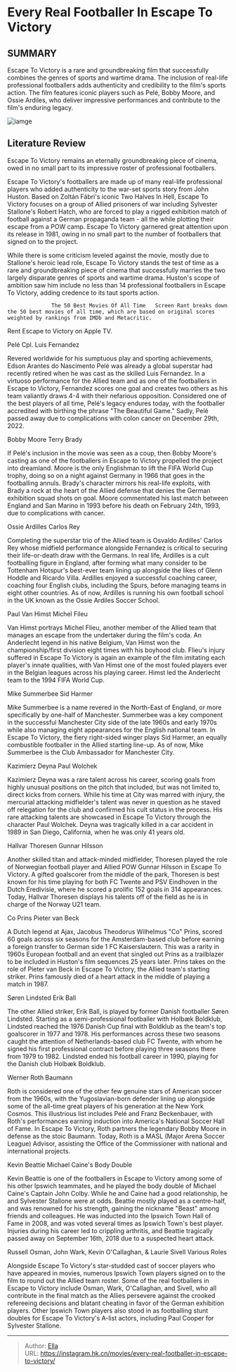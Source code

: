 # Every Real Footballer In Escape To Victory


## SUMMARY 



  Escape To Victory is a rare and groundbreaking film that successfully combines the genres of sports and wartime drama.   The inclusion of real-life professional footballers adds authenticity and credibility to the film&#39;s sports action.   The film features iconic players such as Pelé, Bobby Moore, and Ossie Ardiles, who deliver impressive performances and contribute to the film&#39;s enduring legacy.  

![iamge](https://static1.srcdn.com/wordpress/wp-content/uploads/2021/10/escape-to-victory-sylvester-stallone-every-real-footballer-1.jpg)

## Literature Review

Escape To Victory remains an eternally groundbreaking piece of cinema, owed in no small part to its impressive roster of professional footballers.




Escape To Victory&#39;s footballers are made up of many real-life professional players who added authenticity to the war-set sports story from John Huston. Based on Zoltán Fábri&#39;s iconic Two Halves In Hell, Escape To Victory focuses on a group of Allied prisoners of war including Sylvester Stallone&#39;s Robert Hatch, who are forced to play a rigged exhibition match of football against a German propaganda team - all the while plotting their escape from a POW camp. Escape To Victory garnered great attention upon its release in 1981, owing in no small part to the number of footballers that signed on to the project.




While there is some criticism leveled against the movie, mostly due to Stallone&#39;s heroic lead role, Escape To Victory stands the test of time as a rare and groundbreaking piece of cinema that successfully marries the two largely disparate genres of sports and wartime drama. Huston&#39;s scope of ambition saw him include no less than 14 professional footballers in Escape To Victory, adding credence to its taut sports action.

                  The 50 Best Movies Of All Time   Screen Rant breaks down the 50 best movies of all time, which are based on original scores weighted by rankings from IMDb and Metacritic.   



Rent Escape to Victory on Apple TV.





 Pelé 
Cpl. Luis Fernandez
         




Revered worldwide for his sumptuous play and sporting achievements, Edson Arantes do Nascimento Pelé was already a global superstar had recently retired when he was cast as the skilled Luis Fernandez. In a virtuoso performance for the Allied team and as one of the footballers in Escape to Victory, Fernandez scores one goal and creates two others as his team valiantly draws 4-4 with their nefarious opposition. Considered one of the best players of all time, Pelé&#39;s legacy endures today, with the footballer accredited with birthing the phrase &#34;The Beautiful Game.&#34; Sadly, Pelé passed away due to complications with colon cancer on December 29th, 2022.



 Bobby Moore 
Terry Brady
          

If Pelé&#39;s inclusion in the movie was seen as a coup, then Bobby Moore&#39;s casting as one of the footballers in Escape to Victory propelled the project into dreamland. Moore is the only Englishman to lift the FIFA World Cup trophy, doing so on a night against Germany in 1966 that goes in the footballing annuls. Brady&#39;s character mirrors his real-life exploits, with Brady a rock at the heart of the Allied defense that denies the German exhibition squad shots on goal. Moore commentated his last match between England and San Marino in 1993 before his death on February 24th, 1993, due to complications with cancer.






 Ossie Ardilles 
Carlos Rey
         

Completing the superstar trio of the Allied team is Osvaldo Ardilles&#39; Carlos Rey whose midfield performance alongside Fernandez is critical to securing their life-or-death draw with the Germans. In real life, Ardilles is a cult footballing figure in England, after forming what many consider to be Tottenham Hotspur&#39;s best-ever team lining up alongside the likes of Glenn Hoddle and Ricardo Villa. Ardilles enjoyed a successful coaching career, coaching four English clubs, including the Spurs, before managing teams in eight other countries. As of now, Ardilles is running his own football school in the UK known as the Ossie Ardiles Soccer School.



 Paul Van Himst 
Michel Fileu
          




Van Himst portrays Michel Flieu, another member of the Allied team that manages an escape from the undertaker during the film&#39;s coda. An Anderlecht legend in his native Belgium, Van Himst won the championship/first division eight times with his boyhood club. Flieu&#39;s injury suffered in Escape To Victory is again an example of the film imitating each player&#39;s innate qualities, with Van Himst one of the most fouled players ever in the Belgian leagues across his playing career. Himst led the Anderlecht team to the 1994 FIFA World Cup.



 Mike Summerbee 
Sid Harmer
          

Mike Summerbee is a name revered in the North-East of England, or more specifically by one-half of Manchester. Summerbee was a key component in the successful Manchester City side of the late 1960s and early 1970s while also managing eight appearances for the English national team. In Escape To Victory, the fiery right-sided winger plays Sid Harmer, an equally combustible footballer in the Allied starting line-up. As of now, Mike Summerbee is the Club Ambassador for Manchester City.






 Kazimierz Deyna 
Paul Wolchek
          

Kazimierz Deyna was a rare talent across his career, scoring goals from highly unusual positions on the pitch that included, but was not limited to, direct kicks from corners. While his time at City was marred with injury, the mercurial attacking midfielder&#39;s talent was never in question as he staved off relegation for the club and confirmed his cult status in the process. His rare attacking talents are showcased in Escape To Victory through the character Paul Wolchek. Deyna was tragically killed in a car accident in 1989 in San Diego, California, when he was only 41 years old.



 Hallvar Thoresen 
Gunnar Hilsson
          




Another skilled titan and attack-minded midfielder, Thoresen played the role of Norwegian football player and Allied POW Gunnar Hilsson in Escape To Victory. A gifted goalscorer from the middle of the park, Thoresen is best known for his time playing for both FC Twente and PSV Eindhoven in the Dutch Eredivisie, where he scored a prolific 152 goals in 314 appearances. Today, Hallvar Thoresen displays his talents off of the field as he is in charge of the Norway U21 team.



 Co Prins 
Pieter van Beck
          

A Dutch legend at Ajax, Jacobus Theodorus Wilhelmus &#34;Co&#34; Prins, scored 60 goals across six seasons for the Amsterdam-based club before earning a foreign transfer to German side 1 FC Kaiserslautern. This was a rarity in 1960s European football and an event that singled out Prins as a trailblazer to be included in Huston&#39;s film sequences 25 years later. Prins takes on the role of Pieter van Beck in Escape To Victory, the Allied team&#39;s starting striker. Prins famously died of a heart attack in the middle of playing a match in 1987.






 Søren Lindsted 
Erik Ball
          

The other Allied striker, Erik Ball, is played by former Danish footballer Søren Lindsted. Starting as a semi-professional footballer with Holbæk Boldklub, Lindsted reached the 1976 Danish Cup final with Boldklub as the team&#39;s top goalscorer in 1977 and 1978. His performances across these two seasons caught the attention of Netherlands-based club FC Twente, with whom he signed his first professional contract before playing three seasons there from 1979 to 1982. Lindsted ended his football career in 1990, playing for the Danish club Holbæk Boldklub.



 Werner Roth 
Baumann
          




Roth is considered one of the other few genuine stars of American soccer from the 1960s, with the Yugoslavian-born defender lining up alongside some of the all-time great players of his generation at the New York Cosmos. This illustrious list includes Pelé and Franz Beckenbauer, with Roth&#39;s performances earning induction into America&#39;s National Soccer Hall of Fame. In Escape To Victory, Roth partners the legendary Bobby Moore in defense as the stoic Baumann. Today, Roth is a MASL (Major Arena Soccer League) Advisor, assisting the Office of the Commissioner with national and international projects.



 Kevin Beattie 
Michael Caine&#39;s Body Double
          

Kevin Beattie is one of the footballers in Escape to Victory among some of his other Ipswich teammates, and he played the body double of Michael Caine&#39;s Captain John Colby. While he and Caine had a good relationship, he and Sylvester Stallone were at odds. Beattie mostly played as a centre-half, and was renowned for his strength, gaining the nickname &#34;Beast&#34; among friends and colleagues. He was inducted into the Ipswich Town Hall of Fame in 2008, and was voted several times as Ipswich Town&#39;s best player. Injuries during his career led to crippling arthritis, and Beattie tragically passed away on September 16th, 2018 due to a suspected heart attack.






 Russell Osman, John Wark, Kevin O&#39;Callaghan, &amp; Laurie Sivell 
Various Roles
         

Alongside Escape To Victory&#39;s star-studded cast of soccer players who have appeared in movies, numerous Ipswich Town players signed on to the film to round out the Allied team roster. Some of the real footballers in Escape to Victory include Osman, Wark, O&#39;Callaghan, and Sivell, who all contribute in the final match as the Allies persevere against the crooked refereeing decisions and blatant cheating in favor of the German exhibition players. Other Ipswich Town players also stood in as footballing stunt doubles for Escape To Victory&#39;s A-list actors, including Paul Cooper for Sylvester Stallone.



---

> Author: [Ella](https://instagram.hk.cn/)  
> URL: https://instagram.hk.cn/movies/every-real-footballer-in-escape-to-victory/  


